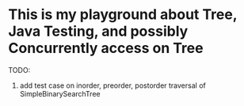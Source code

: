 # This is my playground about Tree, Java Testing, and possibly Concurrently access on Tree

TODO: 
1. add test case on inorder, preorder, postorder traversal of SimpleBinarySearchTree
